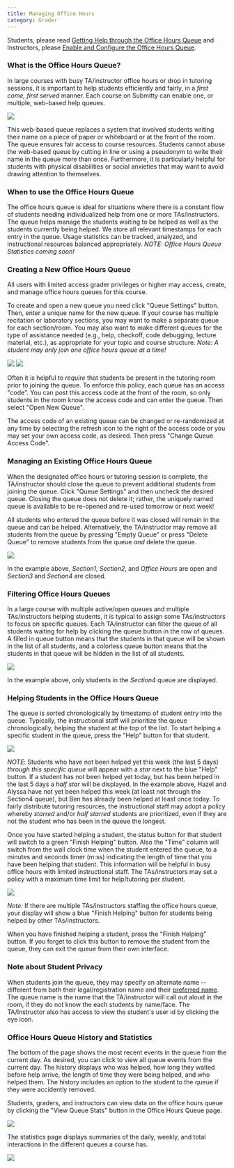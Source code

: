 ```yaml
---
title: Managing Office Hours
category: Grader
---
```


Students, please read [Getting Help through the Office Hours Queue](/student/queue) and
Instructors, please [Enable and Configure the Office Hours Queue](/instructor/queue).


### What is the Office Hours Queue?

In large courses with busy TA/instructor office hours or drop in
tutoring sessions, it is important to help students efficiently and
fairly, in a *first come, first served* manner.  Each course on
Submitty can enable one, or multiple, web-based help queues.

![](/images/queue/queue_main_view.png)

This web-based queue replaces a system that involved students writing
their name on a piece of paper or whiteboard or at the front of the
room.  The queue ensures fair access to course resources.  Students
cannot abuse the web-based queue by cutting in line or using a
pseudonym to write their name in the queue more than once.
Furthermore, it is particularly helpful for students with physical
disabilities or social anxieties that may want to avoid drawing
attention to themselves.

### When to use the Office Hours Queue

The office hours queue is ideal for situations where there is a
constant flow of students needing individualized help from one or more
TAs/instructors. The queue helps manage the students waiting to be
helped as well as the students currently being helped.  We store all
relevant timestamps for each entry in the queue.  Usage statistics can
be tracked, analyzed, and instructional resources balanced
appropriately.  *NOTE: Office Hours Queue Statistics coming soon!*


### Creating a New Office Hours Queue

All users with limited access grader privileges or higher may access,
create, and manage office hours queues for this course.

To create and open a new queue you need click "Queue Settings"
button.  Then, enter a unique name for the new queue.  If your course
has multiple recitation or laboratory sections, you may want to make a
separate queue for each section/room.  You may also want to make
different queues for the type of assistance needed (e.g., help,
checkoff, code debugging, lecture material, etc.), as appropriate for
your topic and course structure.  *Note: A student may only join one
office hours queue at a time!*

![](/images/queue/queue_settings_button.png)
![](/images/queue/queue_open_modify.png)


Often it is helpful to *require* that students be present in the
tutoring room prior to joining the queue.  To enforce this policy,
each queue has an access "code".  You can post this access code at the front
of the room, so only students in the room know the access code and can enter
the queue.  Then select "Open New Queue".

The access code of an existing queue can be changed or re-randomized
at any time by selecting the refresh icon to the right of the access code or
you may set your own access code, as desired.  Then press "Change Queue Access
Code".

### Managing an Existing Office Hours Queue

When the designated office hours or tutoring session is complete, the
TA/instructor should close the queue to prevent additional students
from joining the queue.  Click "Queue Settings" and then uncheck the 
desired queue.  Closing the queue does not delete it; rather, the 
uniquely named queue is available to be re-opened and re-used tomorrow 
or next week!

All students who entered the queue before it was closed will remain in
the queue and can be helped.  Alternatively, the TA/instructor may
remove all students from the queue by pressing "Empty Queue" or press
"Delete Queue" to remove students from the queue *and* delete the
queue.

![](/images/queue/queue_settings.png)

In the example above, *Section1*, *Section2*, and *Office Hours* are
open and *Section3* and *Section4* are closed.

### Filtering Office Hours Queues

In a large course with multiple active/open queues and multiple
TAs/instructors helping students, it is typical to assign some
TAs/instructors to focus on specific queues. Each TA/instructor can
filter the queue of all students waiting for help by clicking the
queue button in the row of queues. A filled in queue button means that
the students in that queue will be shown in the list of all students,
and a colorless queue button means that the students in that queue will
be hidden in the list of all students.

![](/images/queue/queue_filter.png)

In the example above, only students in the *Section4* queue are
displayed.



### Helping Students in the Office Hours Queue

The queue is sorted chronologically by timestamp of student entry into the
queue.  Typically, the instructional staff will prioritize the queue
chronologically, helping the student at the top of the list.
To start helping a specific student in the queue, press the "Help"
button for that student.

![](/images/queue/queue_finish_green.png)

*NOTE*: Students who have not been helped yet this week (the last 5
days) *through this specific queue* will appear with a *star* next to
the blue "Help" button.  If a student has not been helped yet today,
but has been helped in the last 5 days a *half star* will be
displayed.  In the example above, Hazel and Alyssa have not yet been
helped this week (at least not through the Section4 queue), but Ben
has already been helped at least once today.  To fairly distribute
tutoring resources, the instructional staff may adopt a policy whereby
*starred* and/or *half starred* students are prioritized, even if they are
not the student who has been in the queue the longest.

Once you have started helping a student, the status button for that
student will switch to a green "Finish Helping" button.  Also the
"Time" column will switch from the wall clock time when the student
entered the queue, to a minutes and seconds timer (m:ss) indicating
the length of time that you have been helping that student.  This
information will be helpful in busy office hours with limited
instructional staff.  The TAs/instructors may set a policy with a
maximum time limit for help/tutoring per student.

![](/images/queue/queue_finish_blue.png)

*Note:* If there are multiple TAs/instructors staffing the office
hours queue, your display will show a blue "Finish Helping" button
for students being helped by other TAs/instructors.

When you have finished helping a student, press the "Finish Helping"
button.  If you forget to click this button to remove the
student from the queue, they can exit the queue from their own
interface.




### Note about Student Privacy

When students join the queue, they may specify an alternate name --
different from both their legal/registration name and their
[preferred name](/student/account/preferred_name).
The queue name is the name that the TA/instructor will call out aloud
in the room, if they do not know
the each students by name/face.  The TA/Instructor also has access to view the
student's user id by clicking the eye icon.


### Office Hours Queue History and Statistics

The bottom of the page shows the most recent events in the queue from
the current day.  As desired, you can click to view all queue events
from the current day.  The history displays who was helped, how long
they waited before help arrive, the length of time they were being
helped, and who helped them.  The history includes an option to the
student to the queue if they were accidently removed.

Students, graders, and instructors can view data on the office hours
queue by clicking the "View Queue Stats" button in the Office Hours
Queue page.

![](/images/queue/queue_stats_button.png)

The statistics page displays summaries of the daily, weekly, and total
interactions in the different queues a course has.

![](/images/queue/queue_stats_example.png)